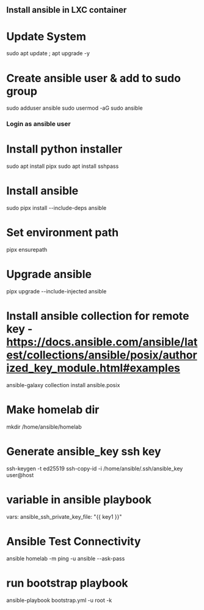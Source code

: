 ## Install ansible in LXC container ##

# Update System
sudo apt update ; apt upgrade -y

# Create ansible user & add to sudo group
sudo adduser ansible
sudo usermod -aG sudo ansible

### Login as ansible user ###
# Install python installer
sudo apt install pipx
sudo apt install sshpass

# Install ansible
sudo pipx install --include-deps ansible

# Set environment path
pipx ensurepath

# Upgrade ansible
pipx upgrade --include-injected ansible

# Install ansible collection for remote key - https://docs.ansible.com/ansible/latest/collections/ansible/posix/authorized_key_module.html#examples
ansible-galaxy collection install ansible.posix

# Make homelab dir
mkdir /home/ansible/homelab

# Generate ansible_key ssh key
ssh-keygen -t ed25519
ssh-copy-id -i /home/ansible/.ssh/ansible_key user@host

# variable in ansible playbook
   vars:
     ansible_ssh_private_key_file: "{{ key1 }}"

# Ansible Test Connectivity
ansible homelab -m ping -u ansible --ask-pass

# run bootstrap playbook
ansible-playbook bootstrap.yml -u root -k
